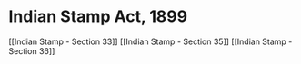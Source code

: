 # Indian Stamp Act, 1899

[[Indian Stamp - Section 33]]
[[Indian Stamp - Section 35]]
[[Indian Stamp - Section 36]]
